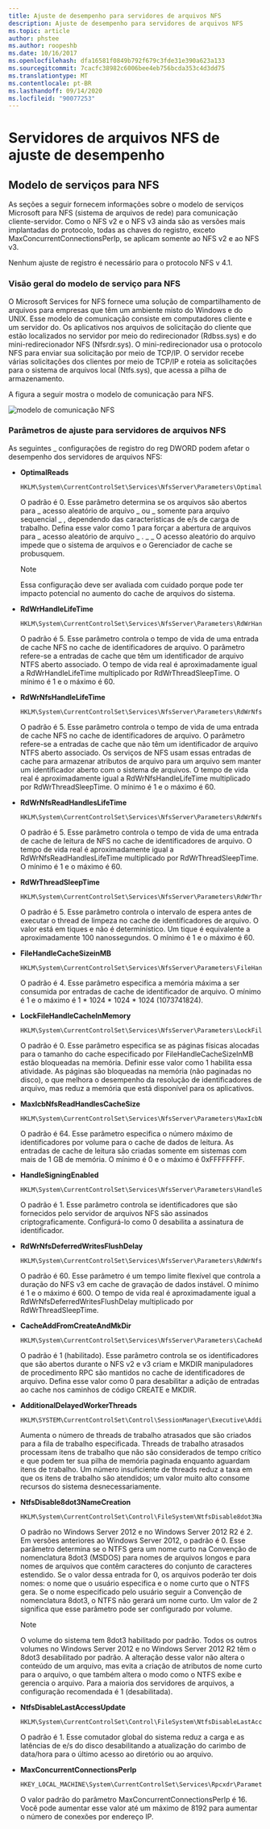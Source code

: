 ```yaml
---
title: Ajuste de desempenho para servidores de arquivos NFS
description: Ajuste de desempenho para servidores de arquivos NFS
ms.topic: article
author: phstee
ms.author: roopeshb
ms.date: 10/16/2017
ms.openlocfilehash: dfa16581f0849b792f679c3fde31e390a623a133
ms.sourcegitcommit: 7cacfc38982c6006bee4eb756bcda353c4d3dd75
ms.translationtype: MT
ms.contentlocale: pt-BR
ms.lasthandoff: 09/14/2020
ms.locfileid: "90077253"
---
```

# <a name="performance-tuning-nfs-file-servers"></a>Servidores de arquivos NFS de ajuste de desempenho

## <a name="services-for-nfs-model"></a><a href="" id="servicesnfs"></a>Modelo de serviços para NFS


As seções a seguir fornecem informações sobre o modelo de serviços Microsoft para NFS (sistema de arquivos de rede) para comunicação cliente-servidor. Como o NFS v2 e o NFS v3 ainda são as versões mais implantadas do protocolo, todas as chaves do registro, exceto MaxConcurrentConnectionsPerIp, se aplicam somente ao NFS v2 e ao NFS v3.

Nenhum ajuste de registro é necessário para o protocolo NFS v 4.1.

### <a name="service-for-nfs-model-overview"></a>Visão geral do modelo de serviço para NFS

O Microsoft Services for NFS fornece uma solução de compartilhamento de arquivos para empresas que têm um ambiente misto do Windows e do UNIX. Esse modelo de comunicação consiste em computadores cliente e um servidor do. Os aplicativos nos arquivos de solicitação do cliente que estão localizados no servidor por meio do redirecionador (Rdbss.sys) e do mini-redirecionador NFS (Nfsrdr.sys). O mini-redirecionador usa o protocolo NFS para enviar sua solicitação por meio de TCP/IP. O servidor recebe várias solicitações dos clientes por meio de TCP/IP e roteia as solicitações para o sistema de arquivos local (Ntfs.sys), que acessa a pilha de armazenamento.

A figura a seguir mostra o modelo de comunicação para NFS.

![modelo de comunicação NFS](../../media/perftune-guide-nfs-model.png)

### <a name="tuning-parameters-for-nfs-file-servers"></a>Parâmetros de ajuste para servidores de arquivos NFS

As seguintes \_ configurações de registro do reg DWORD podem afetar o desempenho dos servidores de arquivos NFS:

-   **OptimalReads**

    ```
    HKLM\System\CurrentControlSet\Services\NfsServer\Parameters\OptimalReads
    ```

    O padrão é 0. Esse parâmetro determina se os arquivos são abertos para \_ acesso aleatório de arquivo \_ ou \_ somente para arquivo sequencial \_ , dependendo das características de e/s de carga de trabalho. Defina esse valor como 1 para forçar a abertura de arquivos para \_ acesso aleatório de arquivo \_ . \_ \_ O acesso aleatório do arquivo impede que o sistema de arquivos e o Gerenciador de cache se probusquem.

    >[!NOTE]
    > Essa configuração deve ser avaliada com cuidado porque pode ter impacto potencial no aumento do cache de arquivos do sistema.


-   **RdWrHandleLifeTime**

    ```
    HKLM\System\CurrentControlSet\Services\NfsServer\Parameters\RdWrHandleLifeTime
    ```

    O padrão é 5. Esse parâmetro controla o tempo de vida de uma entrada de cache NFS no cache de identificadores de arquivo. O parâmetro refere-se a entradas de cache que têm um identificador de arquivo NTFS aberto associado. O tempo de vida real é aproximadamente igual a RdWrHandleLifeTime multiplicado por RdWrThreadSleepTime. O mínimo é 1 e o máximo é 60.

-   **RdWrNfsHandleLifeTime**

    ```
    HKLM\System\CurrentControlSet\Services\NfsServer\Parameters\RdWrNfsHandleLifeTime
    ```

    O padrão é 5. Esse parâmetro controla o tempo de vida de uma entrada de cache NFS no cache de identificadores de arquivo. O parâmetro refere-se a entradas de cache que não têm um identificador de arquivo NTFS aberto associado. Os serviços de NFS usam essas entradas de cache para armazenar atributos de arquivo para um arquivo sem manter um identificador aberto com o sistema de arquivos. O tempo de vida real é aproximadamente igual a RdWrNfsHandleLifeTime multiplicado por RdWrThreadSleepTime. O mínimo é 1 e o máximo é 60.

-   **RdWrNfsReadHandlesLifeTime**

    ```
    HKLM\System\CurrentControlSet\Services\NfsServer\Parameters\RdWrNfsReadHandlesLifeTime
    ```

    O padrão é 5. Esse parâmetro controla o tempo de vida de uma entrada de cache de leitura de NFS no cache de identificadores de arquivo. O tempo de vida real é aproximadamente igual a RdWrNfsReadHandlesLifeTime multiplicado por RdWrThreadSleepTime. O mínimo é 1 e o máximo é 60.

-   **RdWrThreadSleepTime**

    ```
    HKLM\System\CurrentControlSet\Services\NfsServer\Parameters\RdWrThreadSleepTime
    ```

    O padrão é 5. Esse parâmetro controla o intervalo de espera antes de executar o thread de limpeza no cache de identificadores de arquivo. O valor está em tiques e não é determinístico. Um tique é equivalente a aproximadamente 100 nanossegundos. O mínimo é 1 e o máximo é 60.

-   **FileHandleCacheSizeinMB**

    ```
    HKLM\System\CurrentControlSet\Services\NfsServer\Parameters\FileHandleCacheSizeinMB
    ```

    O padrão é 4. Esse parâmetro especifica a memória máxima a ser consumida por entradas de cache de identificador de arquivo. O mínimo é 1 e o máximo é 1 \* 1024 \* 1024 \* 1024 (1073741824).

-   **LockFileHandleCacheInMemory**

    ```
    HKLM\System\CurrentControlSet\Services\NfsServer\Parameters\LockFileHandleCacheInMemory
    ```

    O padrão é 0. Esse parâmetro especifica se as páginas físicas alocadas para o tamanho do cache especificado por FileHandleCacheSizeInMB estão bloqueadas na memória. Definir esse valor como 1 habilita essa atividade. As páginas são bloqueadas na memória (não paginadas no disco), o que melhora o desempenho da resolução de identificadores de arquivo, mas reduz a memória que está disponível para os aplicativos.

-   **MaxIcbNfsReadHandlesCacheSize**

    ```
    HKLM\System\CurrentControlSet\Services\NfsServer\Parameters\MaxIcbNfsReadHandlesCacheSize
    ```

    O padrão é 64. Esse parâmetro especifica o número máximo de identificadores por volume para o cache de dados de leitura. As entradas de cache de leitura são criadas somente em sistemas com mais de 1 GB de memória. O mínimo é 0 e o máximo é 0xFFFFFFFF.

-   **HandleSigningEnabled**

    ```
    HKLM\System\CurrentControlSet\Services\NfsServer\Parameters\HandleSigningEnabled
    ```

    O padrão é 1. Esse parâmetro controla se identificadores que são fornecidos pelo servidor de arquivos NFS são assinados criptograficamente. Configurá-lo como 0 desabilita a assinatura de identificador.

-   **RdWrNfsDeferredWritesFlushDelay**

    ```
    HKLM\System\CurrentControlSet\Services\NfsServer\Parameters\RdWrNfsDeferredWritesFlushDelay
    ```

    O padrão é 60. Esse parâmetro é um tempo limite flexível que controla a duração do NFS v3 em cache de gravação de dados instável. O mínimo é 1 e o máximo é 600. O tempo de vida real é aproximadamente igual a RdWrNfsDeferredWritesFlushDelay multiplicado por RdWrThreadSleepTime.

-   **CacheAddFromCreateAndMkDir**

    ```
    HKLM\System\CurrentControlSet\Services\NfsServer\Parameters\CacheAddFromCreateAndMkDir
    ```

    O padrão é 1 (habilitado). Esse parâmetro controla se os identificadores que são abertos durante o NFS v2 e v3 criam e MKDIR manipuladores de procedimento RPC são mantidos no cache de identificadores de arquivo. Defina esse valor como 0 para desabilitar a adição de entradas ao cache nos caminhos de código CREATE e MKDIR.

-   **AdditionalDelayedWorkerThreads**

    ```
    HKLM\SYSTEM\CurrentControlSet\Control\SessionManager\Executive\AdditionalDelayedWorkerThreads
    ```

    Aumenta o número de threads de trabalho atrasados que são criados para a fila de trabalho especificada. Threads de trabalho atrasados processam itens de trabalho que não são considerados de tempo crítico e que podem ter sua pilha de memória paginada enquanto aguardam itens de trabalho. Um número insuficiente de threads reduz a taxa em que os itens de trabalho são atendidos; um valor muito alto consome recursos do sistema desnecessariamente.

-   **NtfsDisable8dot3NameCreation**

    ```
    HKLM\System\CurrentControlSet\Control\FileSystem\NtfsDisable8dot3NameCreation
    ```

    O padrão no Windows Server 2012 e no Windows Server 2012 R2 é 2. Em versões anteriores ao Windows Server 2012, o padrão é 0. Esse parâmetro determina se o NTFS gera um nome curto na Convenção de nomenclatura 8dot3 (MSDOS) para nomes de arquivos longos e para nomes de arquivos que contêm caracteres do conjunto de caracteres estendido. Se o valor dessa entrada for 0, os arquivos poderão ter dois nomes: o nome que o usuário especifica e o nome curto que o NTFS gera. Se o nome especificado pelo usuário seguir a Convenção de nomenclatura 8dot3, o NTFS não gerará um nome curto. Um valor de 2 significa que esse parâmetro pode ser configurado por volume.

    >[!NOTE]
    > O volume do sistema tem 8dot3 habilitado por padrão. Todos os outros volumes no Windows Server 2012 e no Windows Server 2012 R2 têm o 8dot3 desabilitado por padrão. A alteração desse valor não altera o conteúdo de um arquivo, mas evita a criação de atributos de nome curto para o arquivo, o que também altera o modo como o NTFS exibe e gerencia o arquivo. Para a maioria dos servidores de arquivos, a configuração recomendada é 1 (desabilitada).


-   **NtfsDisableLastAccessUpdate**

    ```
    HKLM\System\CurrentControlSet\Control\FileSystem\NtfsDisableLastAccessUpdate
    ```

    O padrão é 1. Esse comutador global do sistema reduz a carga e as latências de e/s do disco desabilitando a atualização do carimbo de data/hora para o último acesso ao diretório ou ao arquivo.

-   **MaxConcurrentConnectionsPerIp**

    ```
    HKEY_LOCAL_MACHINE\System\CurrentControlSet\Services\Rpcxdr\Parameters\MaxConcurrentConnectionsPerIp
    ```

    O valor padrão do parâmetro MaxConcurrentConnectionsPerIp é 16. Você pode aumentar esse valor até um máximo de 8192 para aumentar o número de conexões por endereço IP.
